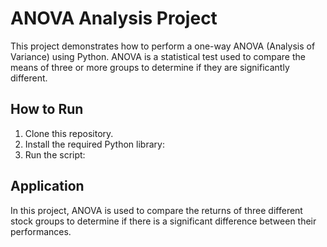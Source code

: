 # ANOVA Analysis Project

This project demonstrates how to perform a one-way ANOVA (Analysis of Variance) using Python. ANOVA is a statistical test used to compare the means of three or more groups to determine if they are significantly different.

## How to Run
1. Clone this repository.
2. Install the required Python library:
3. Run the script:

## Application
In this project, ANOVA is used to compare the returns of three different stock groups to determine if there is a significant difference between their performances.
